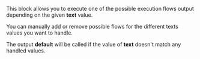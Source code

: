 This block allows you to execute one of the possible execution flows output depending on the given **text** value.

You can manually add or remove possible flows for the different texts values you want to handle.

The output **default** will be called if the value of **text** doesn't match any handled values.